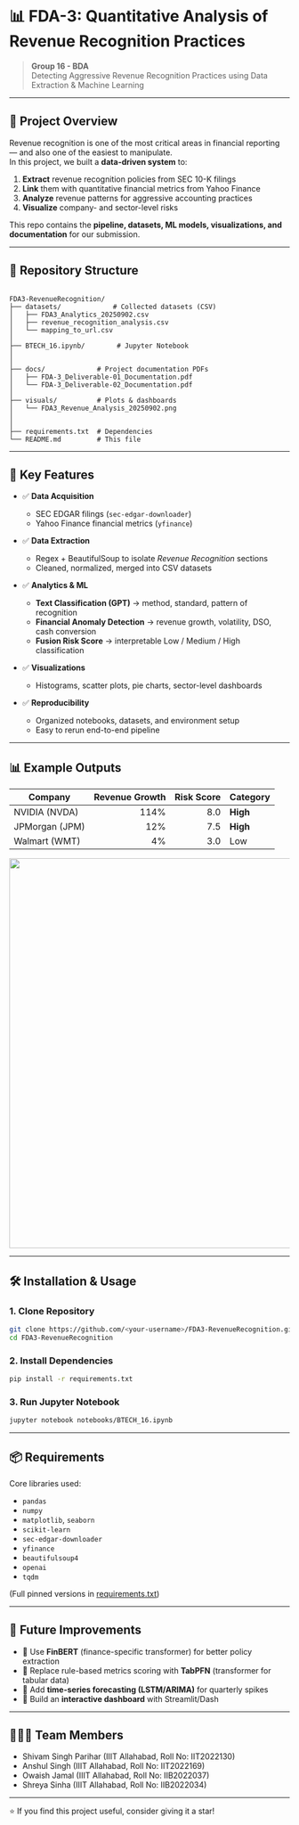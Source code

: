 
# 📊 FDA-3: Quantitative Analysis of Revenue Recognition Practices

> **Group 16 - BDA**  
> Detecting Aggressive Revenue Recognition Practices using Data Extraction & Machine Learning  

---

## 🚀 Project Overview

Revenue recognition is one of the most critical areas in financial reporting — and also one of the easiest to manipulate.  
In this project, we built a **data-driven system** to:

1. **Extract** revenue recognition policies from SEC 10-K filings  
2. **Link** them with quantitative financial metrics from Yahoo Finance  
3. **Analyze** revenue patterns for aggressive accounting practices  
4. **Visualize** company- and sector-level risks  

This repo contains the **pipeline, datasets, ML models, visualizations, and documentation** for our submission.

---

## 📂 Repository Structure

```

FDA3-RevenueRecognition/
├── datasets/             # Collected datasets (CSV)
│   ├── FDA3_Analytics_20250902.csv
│   ├── revenue_recognition_analysis.csv
│   └── mapping_to_url.csv
│
├── BTECH_16.ipynb/        # Jupyter Notebook
│   
│
├── docs/             # Project documentation PDFs
│   ├── FDA-3_Deliverable-01_Documentation.pdf
│   └── FDA-3_Deliverable-02_Documentation.pdf
│
├── visuals/          # Plots & dashboards
│   └── FDA3_Revenue_Analysis_20250902.png
│
│
├── requirements.txt  # Dependencies
└── README.md         # This file

````

---

## 🔑 Key Features

- ✅ **Data Acquisition**  
  - SEC EDGAR filings (`sec-edgar-downloader`)  
  - Yahoo Finance financial metrics (`yfinance`)  

- ✅ **Data Extraction**  
  - Regex + BeautifulSoup to isolate *Revenue Recognition* sections  
  - Cleaned, normalized, merged into CSV datasets  

- ✅ **Analytics & ML**  
  - **Text Classification (GPT)** → method, standard, pattern of recognition  
  - **Financial Anomaly Detection** → revenue growth, volatility, DSO, cash conversion  
  - **Fusion Risk Score** → interpretable Low / Medium / High classification  

- ✅ **Visualizations**  
  - Histograms, scatter plots, pie charts, sector-level dashboards  

- ✅ **Reproducibility**  
  - Organized notebooks, datasets, and environment setup  
  - Easy to rerun end-to-end pipeline  

---

## 📊 Example Outputs

| Company        | Revenue Growth | Risk Score | Category |
|----------------|---------------:|-----------:|----------|
| NVIDIA (NVDA)  | 114%           | 8.0        | **High** |
| JPMorgan (JPM) | 12%            | 7.5        | **High** |
| Walmart (WMT)  | 4%             | 3.0        | Low      |


<p align="center">
  <img src="visuals/FDA3_Revenue_Analysis_20250902.png" width="700"/>
</p>

---

## 🛠️ Installation & Usage

### 1. Clone Repository
```bash
git clone https://github.com/<your-username>/FDA3-RevenueRecognition.git
cd FDA3-RevenueRecognition
````

### 2. Install Dependencies

```bash
pip install -r requirements.txt
```

### 3. Run Jupyter Notebook

```bash
jupyter notebook notebooks/BTECH_16.ipynb
```

---

## 📦 Requirements

Core libraries used:

* `pandas`
* `numpy`
* `matplotlib`, `seaborn`
* `scikit-learn`
* `sec-edgar-downloader`
* `yfinance`
* `beautifulsoup4`
* `openai`
* `tqdm`

(Full pinned versions in [requirements.txt](./requirements.txt))

---

## 📌 Future Improvements

* 🔹 Use **FinBERT** (finance-specific transformer) for better policy extraction
* 🔹 Replace rule-based metrics scoring with **TabPFN** (transformer for tabular data)
* 🔹 Add **time-series forecasting (LSTM/ARIMA)** for quarterly spikes
* 🔹 Build an **interactive dashboard** with Streamlit/Dash

---

## 🧑‍🤝‍🧑 Team Members

* Shivam Singh Parihar (IIIT Allahabad, Roll No: IIT2022130)
* Anshul Singh (IIIT Allahabad, Roll No: IIT2022169)
* Owaish Jamal (IIIT Allahabad, Roll No: IIB2022037)
* Shreya Sinha (IIIT Allahabad, Roll No: IIB2022034)

---



⭐ If you find this project useful, consider giving it a star!



